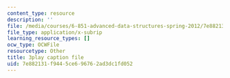 ```yaml
---
content_type: resource
description: ''
file: /media/courses/6-851-advanced-data-structures-spring-2012/7e882131f9445ce696762ad3dc1fd052_WqCWghETNDc.vtt
file_type: application/x-subrip
learning_resource_types: []
ocw_type: OCWFile
resourcetype: Other
title: 3play caption file
uid: 7e882131-f944-5ce6-9676-2ad3dc1fd052
---
```

